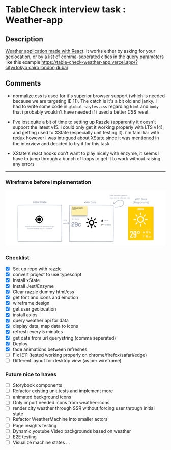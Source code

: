 # TableCheck interview task : Weather-app

## Description

[Weather application made with React](https://table-check-weather-app.vercel.app/). It works either by asking for your geolocation, or by a list of comma-seperated cities in the query parameters like this example https://table-check-weather-app.vercel.app/?city=tokyo,cairo,london,dubai

## Comments

- normalize.css is used for it's superior browser support (which is needed because we are targeting IE 11). The catch is it's a bit old and janky. i had to write some code in `global-styles.css` regarding `html` and `body` that i probably wouldn't have needed if i used a better CSS reset

- I've lost quite a bit of time to setting up Razzle (apparently it doesn't support the latest v15. i could only get it working properly with LTS v14), and getting used to XState (especially unit testing it). i'm familliar with redux however i was intrigued about XState since it was mentioned in the interview and decided to try it for this task.

- XState's react hooks don't want to play nicely with enzyme, it seems I have to jump through a bunch of loops to get it to work without raising any errors

---

### Wireframe before implementation
![Wireframe](wireframe.png)
### Checklist

- [x] Set up repo with razzle
- [x] convert project to use typescript
- [x] Install xState
- [x] Install Jest/Enzyme
- [x] Clear razzle dummy html/css
- [x] get font and icons and emotion
- [x] wireframe design
- [x] get user geolocation
- [x] install axios
- [x] query weather api for data
- [x] display data, map data to icons
- [x] refresh every 5 minutes
- [x] get data from url querystring (comma seperated)
- [x] Deploy
- [x] fade animations between refreshes
- [ ] Fix IE11 (tested working properly on chrome/firefox/safari/edge)
- [ ] Different layout for desktop view (as per wireframe)

### Future nice to haves
- [ ] Storybook components
- [ ] Refactor existing unit tests and implement more
- [ ] animated background icons
- [ ] Only import needed icons from weather-icons
- [ ] render city weather through SSR without forcing user through initial state
- [ ] Refactor WeatherMachine into smaller actors
- [ ] Page insights testing
- [ ] Dynamic youtube Video backgrounds based on weather
- [ ] E2E testing
- [ ] Visualize machine states
...